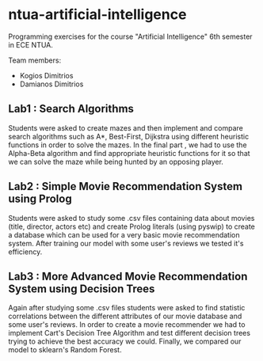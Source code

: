 # ntua-artificial-intelligence

Programming exercises for the course "Artificial Intelligence" 6th semester in ECE NTUA.

Team members:
* Kogios Dimitrios
* Damianos Dimitrios


## Lab1 : Search Algorithms

Students were asked to create mazes and then implement and compare search algorithms such as A*, Best-First, Dijkstra 
using different heuristic functions in order to
solve the mazes. In the final part , we had to use the Alpha-Beta algorithm and find appropriate heuristic functions for it so that we can
solve the maze while being hunted by an opposing player.


## Lab2 :  Simple Movie Recommendation System using Prolog

Students were asked to study some .csv files containing data about movies (title, director, actors etc) and create Prolog literals 
(using pyswip)
to create
a database which can be used for a very basic movie recommendation system. After training our model with some user's reviews we tested it's
efficiency.


## Lab3 :  More Advanced Movie Recommendation System using Decision Trees

Again after studying some .csv files students were asked to find statistic correlations between the different attributes of our movie database
and some user's reviews. In order to create a movie recommender we had to implement Cart's Decision Tree Algorithm and test different decision 
trees trying to achieve the best accuracy we could. Finally, we compared our model to sklearn's Random Forest.
